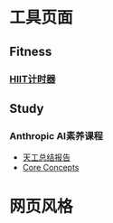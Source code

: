 # 工具页面

## Fitness

### [HIIT计时器](https://bluemeat0616.github.io/info_pages/fitness/hiit)

## Study

### Anthropic AI素养课程

- [天工总结报告](https://bluemeat0616.github.io/info_pages/study/ai_fluency)
- [Core Concepts](https://bluemeat0616.github.io/info_pages/study/ai_fluency/core_concepts)




# 网页风格
